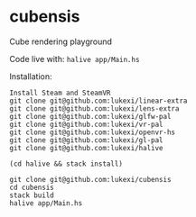 # cubensis
Cube rendering playground

Code live with:
`halive app/Main.hs`

Installation:
```
Install Steam and SteamVR
git clone git@github.com:lukexi/linear-extra
git clone git@github.com:lukexi/lens-extra
git clone git@github.com:lukexi/glfw-pal
git clone git@github.com:lukexi/vr-pal
git clone git@github.com:lukexi/openvr-hs
git clone git@github.com:lukexi/gl-pal
git clone git@github.com:lukexi/halive

(cd halive && stack install)

git clone git@github.com:lukexi/cubensis
cd cubensis
stack build
halive app/Main.hs
```
